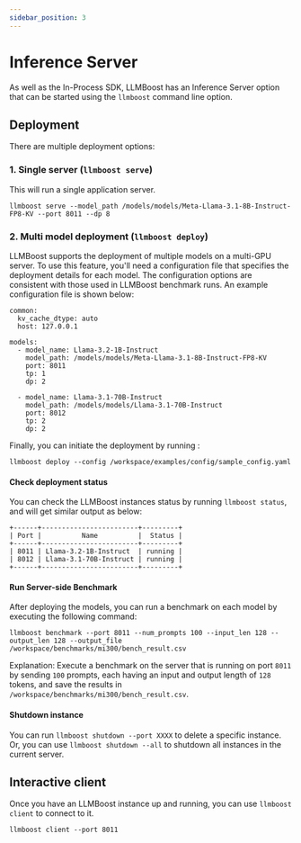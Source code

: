 ```yaml
---
sidebar_position: 3
---
```


# Inference Server

As well as the In-Process SDK, LLMBoost has an Inference Server option that can be started using the `llmboost` command line option.

## Deployment

There are multiple deployment options:

### 1. Single server (`llmboost serve`)

This will run a single application server.

```
llmboost serve --model_path /models/models/Meta-Llama-3.1-8B-Instruct-FP8-KV --port 8011 --dp 8
```

### 2. Multi model deployment (`llmboost deploy`)

LLMBoost supports the deployment of multiple models on a multi-GPU server. To use this feature, you'll need a configuration file that specifies the deployment details for each model. The configuration options are consistent with those used in LLMBoost benchmark runs. An example configuration file is shown below:

```
common:
  kv_cache_dtype: auto
  host: 127.0.0.1

models:
  - model_name: Llama-3.2-1B-Instruct
    model_path: /models/models/Meta-Llama-3.1-8B-Instruct-FP8-KV
    port: 8011
    tp: 1
    dp: 2

  - model_name: Llama-3.1-70B-Instruct
    model_path: /models/models/Llama-3.1-70B-Instruct
    port: 8012
    tp: 2
    dp: 2
```

Finally, you can initiate the deployment by running :

```
llmboost deploy --config /workspace/examples/config/sample_config.yaml
```

#### Check deployment status

You can check the LLMBoost instances status by running `llmboost status`, and will get similar output as below:

```
+------+------------------------+---------+
| Port |          Name          |  Status |
+------+------------------------+---------+
| 8011 | Llama-3.2-1B-Instruct  | running |
| 8012 | Llama-3.1-70B-Instruct | running |
+------+------------------------+---------+
```

#### Run Server-side Benchmark

After deploying the models, you can run a benchmark on each model by executing the following command:

```
llmboost benchmark --port 8011 --num_prompts 100 --input_len 128 --output_len 128 --output_file /workspace/benchmarks/mi300/bench_result.csv 
```

Explanation: Execute a benchmark on the server that is running on port `8011` by sending `100` prompts, each having an input and output length of `128` tokens, and save the results in `/workspace/benchmarks/mi300/bench_result.csv`.



#### Shutdown instance

You can run `llmboost shutdown --port XXXX` to delete a specific instance. Or, you can use `llmboost shutdown --all` to shutdown all instances in the current server.

## Interactive client

Once you have an LLMBoost instance up and running, you can use `llmboost client` to connect to it.

```
llmboost client --port 8011
```
